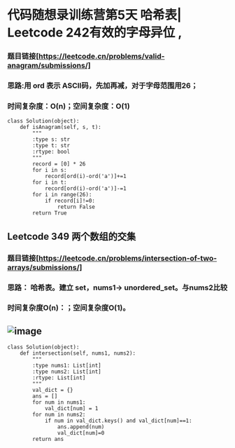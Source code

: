 # 代码随想录训练营第5天 哈希表| Leetcode 242有效的字母异位 ,
### 题目链接[https://leetcode.cn/problems/valid-anagram/submissions/]
### 思路:用 ord 表示 ASCII码，先加再减，对于字母范围用26；
### 时间复杂度：O(n)；空间复杂度：O(1)

```
class Solution(object):
    def isAnagram(self, s, t):
        """
        :type s: str
        :type t: str
        :rtype: bool
        """
        record = [0] * 26
        for i in s:
            record[ord(i)-ord('a')]+=1
        for i in t:
            record[ord(i)-ord('a')]-=1
        for i in range(26):
            if record[i]!=0:
                return False
        return True
```

## Leetcode 349 两个数组的交集 
### 题目链接[https://leetcode.cn/problems/intersection-of-two-arrays/submissions/]
### 思路： 哈希表。建立 set，nums1-> unordered_set。与nums2比较
### 时间复杂度O(n)：；空间复杂度O(1)。
## ![image]()
```
class Solution(object):
    def intersection(self, nums1, nums2):
        """
        :type nums1: List[int]
        :type nums2: List[int]
        :rtype: List[int]
        """
        val_dict = {}
        ans = []
        for num in nums1:
            val_dict[num] = 1
        for num in nums2:
            if num in val_dict.keys() and val_dict[num]==1:
                ans.append(num)
                val_dict[num]=0
        return ans
```
